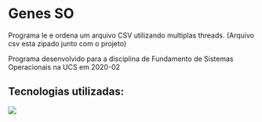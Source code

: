 # Genes SO

Programa le e ordena um arquivo CSV utilizando multiplas threads. (Arquivo csv esta zipado junto com o projeto)

Programa desenvolvido para a disciplina de Fundamento de Sistemas Operacionais na UCS em 2020-02

## Tecnologias utilizadas:

<img src="https://img.shields.io/badge/c%20-%2300599C.svg?&style=for-the-badge&logo=c&logoColor=white"/>
